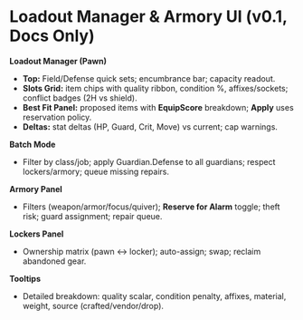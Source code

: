 # Loadout Manager & Armory UI (v0.1, Docs Only)

**Loadout Manager (Pawn)**
- **Top:** Field/Defense quick sets; encumbrance bar; capacity readout.
- **Slots Grid:** item chips with quality ribbon, condition %, affixes/sockets; conflict badges (2H vs shield).
- **Best Fit Panel:** proposed items with **EquipScore** breakdown; **Apply** uses reservation policy.
- **Deltas:** stat deltas (HP, Guard, Crit, Move) vs current; cap warnings.

**Batch Mode**
- Filter by class/job; apply Guardian.Defense to all guardians; respect lockers/armory; queue missing repairs.

**Armory Panel**
- Filters (weapon/armor/focus/quiver); **Reserve for Alarm** toggle; theft risk; guard assignment; repair queue.

**Lockers Panel**
- Ownership matrix (pawn ↔ locker); auto-assign; swap; reclaim abandoned gear.

**Tooltips**
- Detailed breakdown: quality scalar, condition penalty, affixes, material, weight, source (crafted/vendor/drop).
